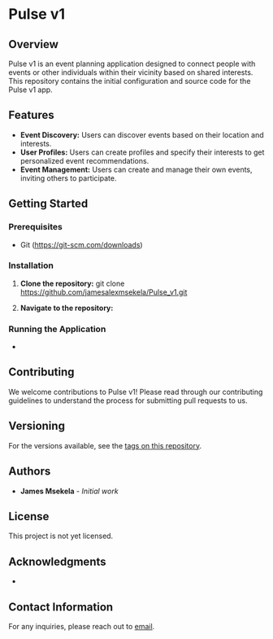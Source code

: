 # Pulse v1

## Overview
Pulse v1 is an event planning application designed to connect people with events or other individuals within their vicinity based on shared interests. This repository contains the initial configuration and source code for the Pulse v1 app.

## Features
- **Event Discovery:** Users can discover events based on their location and interests.
- **User Profiles:** Users can create profiles and specify their interests to get personalized event recommendations.
- **Event Management:** Users can create and manage their own events, inviting others to participate.

## Getting Started

### Prerequisites
- Git (https://git-scm.com/downloads)

### Installation
1. **Clone the repository:**
git clone https://github.com/jamesalexmsekela/Pulse_v1.git

2. **Navigate to the repository:**


### Running the Application
- 

## Contributing
We welcome contributions to Pulse v1! Please read through our contributing guidelines to understand the process for submitting pull requests to us.

## Versioning
For the versions available, see the [tags on this repository](https://github.com/jamesalexmsekela/Pulse_v1/tags).

## Authors
- **James Msekela** - *Initial work*

## License
This project is not yet licensed.

## Acknowledgments
- 

## Contact Information
For any inquiries, please reach out to [email](mailto:jamesmsekela@gmail.com).
